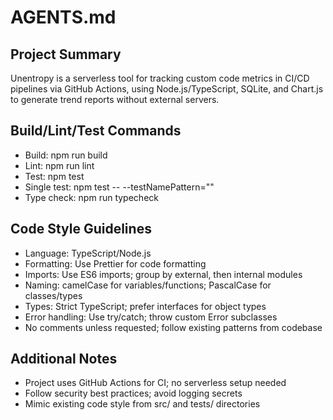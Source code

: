 # AGENTS.md

## Project Summary
Unentropy is a serverless tool for tracking custom code metrics in CI/CD pipelines via GitHub Actions, using Node.js/TypeScript, SQLite, and Chart.js to generate trend reports without external servers.

## Build/Lint/Test Commands
- Build: npm run build
- Lint: npm run lint
- Test: npm test
- Single test: npm test -- --testNamePattern="<test name>"
- Type check: npm run typecheck

## Code Style Guidelines
- Language: TypeScript/Node.js
- Formatting: Use Prettier for code formatting
- Imports: Use ES6 imports; group by external, then internal modules
- Naming: camelCase for variables/functions; PascalCase for classes/types
- Types: Strict TypeScript; prefer interfaces for object types
- Error handling: Use try/catch; throw custom Error subclasses
- No comments unless requested; follow existing patterns from codebase

## Additional Notes
- Project uses GitHub Actions for CI; no serverless setup needed
- Follow security best practices; avoid logging secrets
- Mimic existing code style from src/ and tests/ directories
